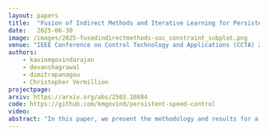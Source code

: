 ```yaml
---
layout: papers
title:  "Fusion of Indirect Methods and Iterative Learning for Persistent Velocity Trajectory Optimization of a Sustainably Powered Autonomous Surface Vessel"
date:   2025-06-30
image: /images/2025-fusedindirectmethods-soc_constraint_subplot.png
venue: "IEEE Conference on Control Technology and Applications (CCTA) 2025"
authors:
    - kavinmgovindarajan
    - devanshagrawal
    - dimitrapanagou
    - Christopher Vermillion
projectpage:
arxiv: https://arxiv.org/abs/2503.10884
code: https://github.com/kmgovind/persistent-speed-control
video: 
abstract: "In this paper, we present the methodology and results for a real-time velocity trajectory optimization for a solar-powered autonomous surface vessel (ASV), where we combine indirect optimal control techniques with iterative learning. The ASV exhibits cyclic operation due to the nature of the solar profile, but weather patterns create inevitable disturbances in this profile. The nature of the problem results in a formulation where the satisfaction of pointwise-in-time state of charge constraints does not generally guarantee persistent feasibility, and the goal is to maximize information gathered over a very long (ultimately persistent) time duration. To address these challenges, we first use barrier functions to tighten pointwise-in-time state of charge constraints by the minimal amount necessary to achieve persistent feasibility. We then use indirect methods to derive a simple switching control law, where the optimal velocity is shown to be an undetermined constant value during each constraint-inactive time segment. To identify this optimal constant velocity (which can vary from one segment to the next), we employ an iterative learning approach. The result is a simple closed-form control law that does not require a solar forecast. We present simulation-based validation results, based on a model of the SeaTrac SP-48 ASV and solar data from the North Carolina coast. These simulation results show that the proposed methodology, which amounts to a closed-form controller and simple iterative learning update law, performs nearly as well as a model predictive control approach that requires an accurate future solar forecast and significantly greater computational capability."
---
```

